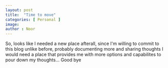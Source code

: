 ```yaml
---
layout: post
title:  "Time to move"
categories: [ Personal ]
image: 
author : Noor
---
```


So, looks like I needed a new place afterall, since I'm willing to commit to this blog unlike before, probably documenting more and sharing thoughts I would need a place that provides me with more options and capabilites to pour down my thoughts... Good bye